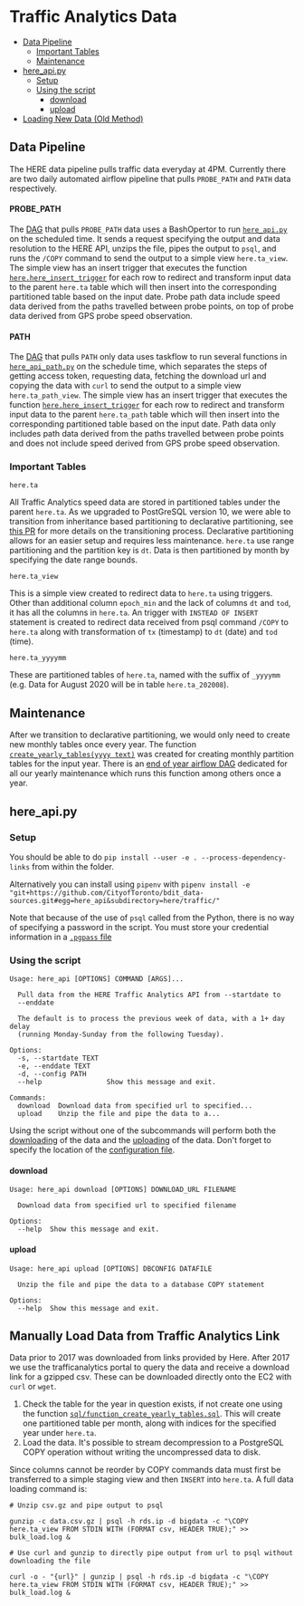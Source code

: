 # Traffic Analytics Data

- [Data Pipeline](#data-pipeline)
    - [Important Tables](#important-tables)
    - [Maintenance](#maintenance)
- [here_api.py](#here_apipy)
  - [Setup](#setup)
  - [Using the script](#using-the-script)
    - [download](#download)
    - [upload](#upload)
- [Loading New Data (Old Method)](#loading-new-data-old-method)

## Data Pipeline 

The HERE data pipeline pulls traffic data everyday at 4PM. Currently there are two daily automated airflow pipeline that pulls `PROBE_PATH` and `PATH` data respectively. 

#### PROBE_PATH

The [DAG](https://github.com/CityofToronto/bdit_data-sources/blob/master/dags/pull_here.py) that pulls `PROBE_PATH` data uses a BashOpertor to run [`here_api.py`](https://github.com/CityofToronto/bdit_data-sources/blob/master/here/traffic/here_api.py) on the scheduled time. It sends a request specifying the output and data resolution to the HERE API, unzips the file, pipes the output to `psql`, and runs the `/COPY` command to send the output to a simple view `here.ta_view`. The simple view has an insert trigger that executes the function [`here.here_insert_trigger`](https://github.com/CityofToronto/bdit_data-sources/blob/here_declarative/here/traffic/sql/trigger_here_insert.sql) for each row to redirect and transform input data to the parent `here.ta` table which will then insert into the corresponding partitioned table based on the input date. 
Probe path data include speed data derived from the paths travelled between probe points, on top of probe data derived from GPS probe speed observation.  

#### PATH

The [DAG](https://github.com/CityofToronto/bdit_data-sources/blob/master/dags/pull_here_path.py) that pulls `PATH` only data uses taskflow to run several functions in [`here_api_path.py`](https://github.com/CityofToronto/bdit_data-sources/blob/master/here/traffic/here_api_path.py) on the schedule time, which separates the steps of getting access token, requesting data, fetching the download url and copying the data with `curl` to send the output to a simple view `here.ta_path_view`. The simple view has an insert trigger that executes the function [`here.here_insert_trigger`](https://github.com/CityofToronto/bdit_data-sources/blob/here_declarative/here/traffic/sql/trigger_here_insert.sql) for each row to redirect and transform input data to the parent `here.ta_path` table which will then insert into the corresponding partitioned table based on the input date.
Path data only includes path data derived from the paths travelled between probe points and does not include speed derived from GPS probe speed observation.

### Important Tables

`here.ta`

All Traffic Analytics speed data are stored in partitioned tables under the parent `here.ta`. As we upgraded to PostGreSQL version 10, we were able to transition from inheritance based partitioning to declarative partitioning, see [this PR](https://github.com/CityofToronto/bdit_data-sources/pull/497) for more details on the transitioning process. Declarative partitioning allows for an easier setup and requires less maintenance. `here.ta` use range partitioning and the partition key is `dt`. Data is then partitioned by month by specifying the date range bounds.   

`here.ta_view`

This is a simple view created to redirect data to `here.ta` using triggers. Other than additional column `epoch_min` and the lack of columns `dt` and `tod`, it has all the columns in `here.ta`. An trigger with `INSTEAD OF INSERT` statement is created to redirect data received from psql command `/COPY` to `here.ta` along with transformation of `tx` (timestamp) to `dt` (date) and `tod` (time).

`here.ta_yyyymm`

These are partitioned tables of `here.ta`, named with the suffix of  `_yyyymm` (e.g. Data for August 2020 will be in table `here.ta_202008`). 

## Maintenance

After we transition to declarative partitioning, we would only need to create new monthly tables once every year. The function [`create_yearly_tables(yyyy text)`](https://github.com/CityofToronto/bdit_data-sources/blob/master/here/traffic/sql/function_create_yearly_tables.sql) was created for creating monthly partition tables for the input year. There is an [end of year airflow DAG](https://github.com/CityofToronto/bdit_data-sources/blob/master/dags/eoy_create_tables.py) dedicated for all our yearly maintenance which runs this function among others once a year.   
## here_api.py

### Setup

You should be able to do `pip install --user -e . --process-dependency-links` from within the folder.

Alternatively you can install using `pipenv` with `pipenv install -e "git+https://github.com/CityofToronto/bdit_data-sources.git#egg=here_api&subdirectory=here/traffic/"`

Note that because of the use of `psql` called from the Python, there is no way of specifying a password in the script. You must store your credential information in a [`.pgpass` file](https://www.postgresql.org/docs/current/static/libpq-pgpass.html)

### Using the script

```shell
Usage: here_api [OPTIONS] COMMAND [ARGS]...

  Pull data from the HERE Traffic Analytics API from --startdate to
  --enddate

  The default is to process the previous week of data, with a 1+ day delay
  (running Monday-Sunday from the following Tuesday).

Options:
  -s, --startdate TEXT
  -e, --enddate TEXT
  -d, --config PATH
  --help                Show this message and exit.

Commands:
  download  Download data from specified url to specified...
  upload    Unzip the file and pipe the data to a...
```

Using the script without one of the subcommands will perform both the [downloading](#download) of the data and the [uploading](#upload) of the data. Don't forget to specify the location of the [configuration file](sample.cfg).

#### download

```shell
Usage: here_api download [OPTIONS] DOWNLOAD_URL FILENAME

  Download data from specified url to specified filename

Options:
  --help  Show this message and exit.
```

#### upload

```shell
Usage: here_api upload [OPTIONS] DBCONFIG DATAFILE

  Unzip the file and pipe the data to a database COPY statement

Options:
  --help  Show this message and exit.
```

## Manually Load Data from Traffic Analytics Link

Data prior to 2017 was downloaded from links provided by Here. After 2017 we use the trafficanalytics portal to query the data and receive a download link for a gzipped csv. These can be downloaded directly onto the EC2 with `curl` or `wget`.

1. Check the table for the year in question exists, if not create one using the function [`sql/function_create_yearly_tables.sql`](sql/function_create_yearly_tables.sql). This will create one partitioned table per month, along with indices for the specified year under `here.ta`.
2. Load the data. It's possible to stream decompression to a PostgreSQL COPY operation without writing the uncompressed data to disk. 

Since columns cannot be reorder by COPY commands data must first be transferred to a simple staging view and then `INSERT` into `here.ta`. A full data loading command is:
```shell
# Unzip csv.gz and pipe output to psql

gunzip -c data.csv.gz | psql -h rds.ip -d bigdata -c "\COPY here.ta_view FROM STDIN WITH (FORMAT csv, HEADER TRUE);" >> bulk_load.log &

# Use curl and gunzip to directly pipe output from url to psql without downloading the file

curl -o - "{url}" | gunzip | psql -h rds.ip -d bigdata -c "\COPY here.ta_view FROM STDIN WITH (FORMAT csv, HEADER TRUE);" >> bulk_load.log &
```


